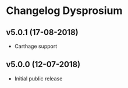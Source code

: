 # Changelog Dysprosium

## v5.0.1 (17-08-2018)
- Carthage support

## v5.0.0 (12-07-2018)
- Initial public release